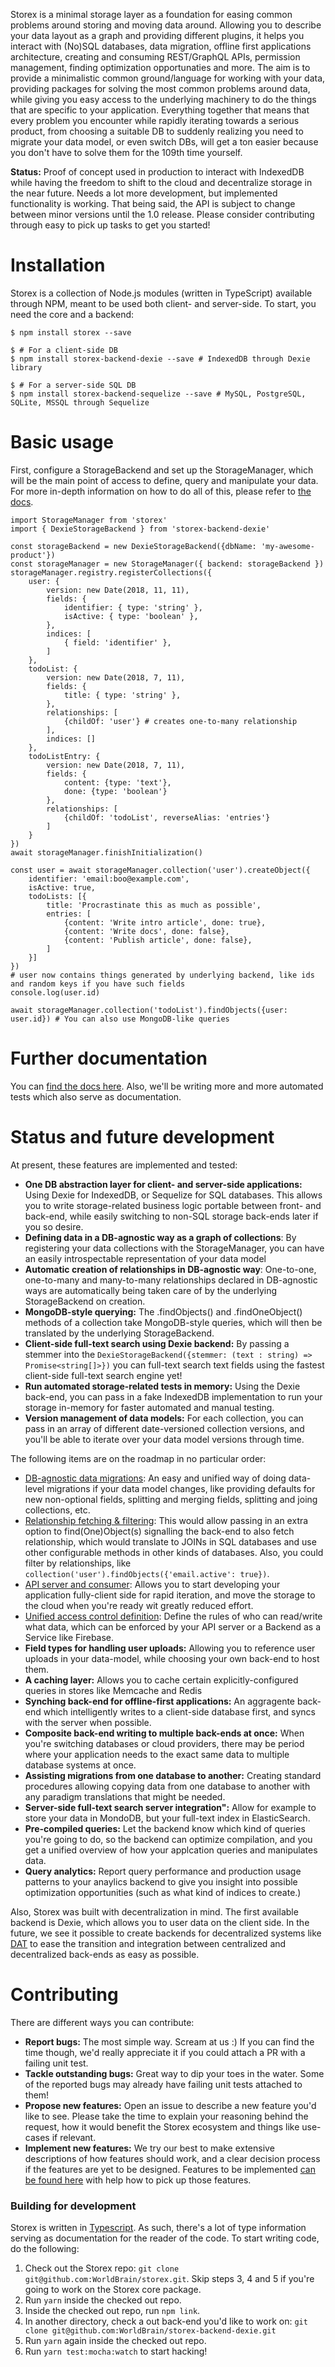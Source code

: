 Storex is a minimal storage layer as a foundation for easing common problems around storing and moving data around. Allowing you to describe your data layout as a graph and providing different plugins, it helps you interact with (No)SQL databases, data migration, offline first applications architecture, creating and consuming REST/GraphQL APIs, permission management, finding optimization opportunaties and more. The aim is to provide a minimalistic common ground/language for working with your data, providing packages for solving the most common problems around data, while giving you easy access to the underlying machinery to do the things that are specific to your application. Everything together that means that every problem you encounter while rapidly iterating towards a serious product, from choosing a suitable DB to suddenly realizing you need to migrate your data model, or even switch DBs, will get a ton easier because you don't have to solve them for the 109th time yourself.

**Status:** Proof of concept used in production to interact with IndexedDB while having the freedom to shift to the cloud and decentralize storage in the near future. Needs a lot more development, but implemented functionality is working. That being said, the API is subject to change between minor versions until the 1.0 release. Please consider contributing through easy to pick up tasks to get you started!

Installation
============

Storex is a collection of Node.js modules (written in TypeScript) available through NPM, meant to be used both client- and server-side. To start, you need the core and a backend:
```
$ npm install storex --save

$ # For a client-side DB
$ npm install storex-backend-dexie --save # IndexedDB through Dexie library

$ # For a server-side SQL DB
$ npm install storex-backend-sequelize --save # MySQL, PostgreSQL, SQLite, MSSQL through Sequelize

```

Basic usage
===========

First, configure a StorageBackend and set up the StorageManager, which will be the main point of access to define, query and manipulate your data. For more in-depth information on how to do all of this, please refer to [the docs](./docs/0-start-here.md).

```
import StorageManager from 'storex'
import { DexieStorageBackend } from 'storex-backend-dexie'

const storageBackend = new DexieStorageBackend({dbName: 'my-awesome-product'})
const storageManager = new StorageManager({ backend: storageBackend })
storageManager.registry.registerCollections({
    user: {
        version: new Date(2018, 11, 11),
        fields: {
            identifier: { type: 'string' },
            isActive: { type: 'boolean' },
        },
        indices: [
            { field: 'identifier' },
        ]
    },
    todoList: {
        version: new Date(2018, 7, 11),
        fields: {
            title: { type: 'string' },
        },
        relationships: [
            {childOf: 'user'} # creates one-to-many relationship
        ],
        indices: []
    },
    todoListEntry: {
        version: new Date(2018, 7, 11),
        fields: {
            content: {type: 'text'},
            done: {type: 'boolean'}
        },
        relationships: [
            {childOf: 'todoList', reverseAlias: 'entries'}
        ]
    }
})
await storageManager.finishInitialization()

const user = await storageManager.collection('user').createObject({
    identifier: 'email:boo@example.com',
    isActive: true,
    todoLists: [{
        title: 'Procrastinate this as much as possible',
        entries: [
            {content: 'Write intro article', done: true},
            {content: 'Write docs', done: false},
            {content: 'Publish article', done: false},
        ]
    }]
})
# user now contains things generated by underlying backend, like ids and random keys if you have such fields
console.log(user.id)

await storageManager.collection('todoList').findObjects({user: user.id}) # You can also use MongoDB-like queries
```

Further documentation
=====================

You can [find the docs here](./docs/0-start-here.md). Also, we'll be writing more and more automated tests which also serve as documentation.

Status and future development
=============================

At present, these features are implemented and tested:

- **One DB abstraction layer for client- and server-side applications:** Using Dexie for IndexedDB, or Sequelize for SQL databases. This allows you to write storage-related business logic portable between front- and back-end, while easily switching to non-SQL storage back-ends later if you so desire.
- **Defining data in a DB-agnostic way as a graph of collections**: By registering your data collections with the StorageManager, you can have an easily introspectable representation of your data model
- **Automatic creation of relationships in DB-agnostic way**: One-to-one, one-to-many and many-to-many relationships declared in DB-agnostic ways are automatically being taken care of by the underlying StorageBackend on creation.
- **MongoDB-style querying:** The .findObjects() and .findOneObject() methods of a collection take MongoDB-style queries, which will then be translated by the underlying StorageBackend.
- **Client-side full-text search using Dexie backend:** By passing a stemmer into the `DexieStorageBackend({stemmer: (text : string) => Promise<string[]>})` you can full-text search text fields using the fastest client-side full-text search engine yet!
- **Run automated storage-related tests in memory:** Using the Dexie back-end, you can pass in a fake IndexedDB implementation to run your storage in-memory for faster automated and manual testing.
- **Version management of data models:** For each collection, you can pass in an array of different date-versioned collection versions, and you'll be able to iterate over your data model versions through time.

The following items are on the roadmap in no particular order:

- [DB-agnostic data migrations](https://github.com/WorldBrain/storex/issues/3): An easy and unified way of doing data-level migrations if your data model changes, like providing defaults for new non-optional fields, splitting and merging fields, splitting and joing collections, etc.
- [Relationship fetching & filtering](https://github.com/WorldBrain/storex/issues/4): This would allow passing in an extra option to find(One)Object(s) signalling the back-end to also fetch relationship, which would translate to JOINs in SQL databases and use other configurable methods in other kinds of databases. Also, you could filter by relationships, like `collection('user').findObjects({'email.active': true})`.
- [API server and consumer](https://github.com/WorldBrain/storex/issues/5): Allows you to start developing your application fully-client side for rapid iteration, and move the storage to the cloud when you're ready wit greatly reduced effort.
- [Unified access control definition](https://github.com/WorldBrain/storex/issues/6): Define the rules of who can read/write what data, which can be enforced by your API server or a Backend as a Service like Firebase.
- **Field types for handling user uploads:** Allowing you to reference user uploads in your data-model, while choosing your own back-end to host them.
- **A caching layer:** Allows you to cache certain explicitly-configured queries in stores like Memcache and Redis
- **Synching back-end for offline-first applications:** An aggragente back-end which intelligently writes to a client-side database first, and syncs with the server when possible.
- **Composite back-end writing to multiple back-ends at once:** When you're switching databases or cloud providers, there may be period where your application needs to the exact same data to multiple database systems at once.
- **Assisting migrations from one database to another:** Creating standard procedures allowing copying data from one database to another with any paradigm translations that might be needed.
- **Server-side full-text search server integration":** Allow for example to store your data in MondoDB, but your full-text index in ElasticSearch.
- **Pre-compiled queries:** Let the backend know which kind of queries you're going to do, so the backend can optimize compilation, and you get a unified overview of how your applcation queries and manipulates data.
- **Query analytics:** Report query performance and production usage patterns to your anaylics backend to give you insight into possible optimization opportunities (such as what kind of indices to create.)

Also, Storex was built with decentralization in mind. The first available backend is Dexie, which allows you to user data on the client side. In the future, we see it possible to create backends for decentralized systems like [DAT](https://datproject.org/) to ease the transition and integration between centralized and decentralized back-ends as easy as possible.

Contributing
============

There are different ways you can contribute:

- **Report bugs:** The most simple way. Scream at us  :)  If you can find the time though, we'd really appreciate it if you could attach a PR with a failing unit test.
- **Tackle outstanding bugs:** Great way to dip your toes in the water. Some of the reported bugs may already have failing unit tests attached to them!
- **Propose new features:** Open an issue to describe a new feature you'd like to see. Please take the time to explain your reasoning behind the request, how it would benefit the Storex ecosystem and things like use-cases if relevant.
- **Implement new features:** We try our best to make extensive descriptions of how features should work, and a clear decision process if the features are yet to be designed. Features to be implemented [can be found here](https://github.com/WorldBrain/storex/issues?q=is%3Aissue+is%3Aopen+label%3Aenhancement) with help how to pick up those features.

### Building for development

Storex is written in [Typescript](https://www.typescriptlang.org/). As such, there's a lot of type information serving as documentation for the reader of the code. To start writing code, do the following:

1) Check out the Storex repo: `git clone git@github.com:WorldBrain/storex.git`. Skip steps 3, 4 and 5 if you're going to work on the Storex core package.
2) Run `yarn` inside the checked out repo.
3) Inside the checked out repo, run `npm link`.
4) In another directory, check a out back-end you'd like to work on: `git clone git@github.com:WorldBrain/storex-backend-dexie.git`
5) Run `yarn` again inside the checked out repo.
6) Run `yarn test:mocha:watch` to start hacking!
